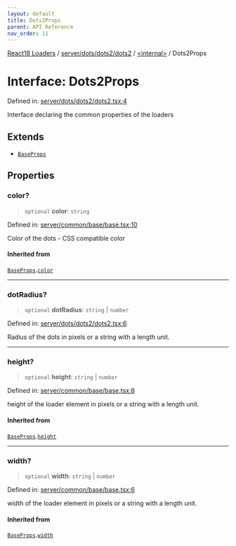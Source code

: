 ```yaml
---
layout: default
title: Dots2Props
parent: API Reference
nav_order: 11
---
```


[React18 Loaders](../../../../../../modules.md) / [server/dots/dots2/dots2](../../README.md) / [\<internal\>](../README.md) / Dots2Props

# Interface: Dots2Props

Defined in: [server/dots/dots2/dots2.tsx:4](https://github.com/react18-tools/turborepo-template/blob/4613c5240cccae89444d4b03b33930a608dcbb74/lib/src/server/dots/dots2/dots2.tsx#L4)

Interface declaring the common properties of the loaders

## Extends

- [`BaseProps`](../../../../../common/base/base/interfaces/BaseProps.md)

## Properties

### color?

> `optional` **color**: `string`

Defined in: [server/common/base/base.tsx:10](https://github.com/react18-tools/turborepo-template/blob/4613c5240cccae89444d4b03b33930a608dcbb74/lib/src/server/common/base/base.tsx#L10)

Color of the dots - CSS compatible color

#### Inherited from

[`BaseProps`](../../../../../common/base/base/interfaces/BaseProps.md).[`color`](../../../../../common/base/base/interfaces/BaseProps.md#color)

---

### dotRadius?

> `optional` **dotRadius**: `string` \| `number`

Defined in: [server/dots/dots2/dots2.tsx:6](https://github.com/react18-tools/turborepo-template/blob/4613c5240cccae89444d4b03b33930a608dcbb74/lib/src/server/dots/dots2/dots2.tsx#L6)

Radius of the dots in pixels or a string with a length unit.

---

### height?

> `optional` **height**: `string` \| `number`

Defined in: [server/common/base/base.tsx:8](https://github.com/react18-tools/turborepo-template/blob/4613c5240cccae89444d4b03b33930a608dcbb74/lib/src/server/common/base/base.tsx#L8)

height of the loader element in pixels or a string with a length unit.

#### Inherited from

[`BaseProps`](../../../../../common/base/base/interfaces/BaseProps.md).[`height`](../../../../../common/base/base/interfaces/BaseProps.md#height)

---

### width?

> `optional` **width**: `string` \| `number`

Defined in: [server/common/base/base.tsx:6](https://github.com/react18-tools/turborepo-template/blob/4613c5240cccae89444d4b03b33930a608dcbb74/lib/src/server/common/base/base.tsx#L6)

width of the loader element in pixels or a string with a length unit.

#### Inherited from

[`BaseProps`](../../../../../common/base/base/interfaces/BaseProps.md).[`width`](../../../../../common/base/base/interfaces/BaseProps.md#width)
